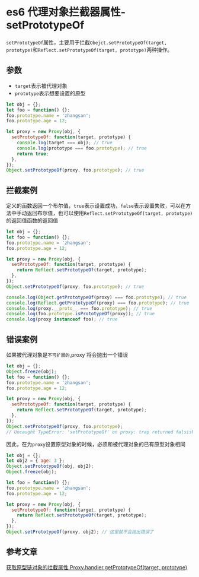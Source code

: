 <!-- Date: 2018-07-13 12:11:21 -->

# es6 代理对象拦截器属性-setPrototypeOf

`setPrototypeOf`属性，主要用于拦截`Obejct.setPrototypeOf(target, prototype)`和`Reflect.setPrototypeOf(target, prototype)`两种操作。

## 参数

- `target`表示被代理对象
- `prototype`表示想要设置的原型

```js
let obj = {};
let foo = function() {};
foo.prototype.name = 'zhangsan';
foo.prototype.age = 12;

let proxy = new Proxy(obj, {
  setPrototypeOf: function(target, prototype) {
    console.log(target === obj); // true
    console.log(prototype === foo.prototype); // true
    return true;
  },
});
Object.setPrototypeOf(proxy, foo.prototype); // true
```

## 拦截案例

定义的函数返回一个布尔值，`true`表示设置成功，`false`表示设置失败，可以在方法中手动返回布尔值，也可以使用`Reflect.setPrototypeOf(target, prototype)`的返回值函数的返回值

```js
let obj = {};
let foo = function() {};
foo.prototype.name = 'zhangsan';
foo.prototype.age = 12;

let proxy = new Proxy(obj, {
  setPrototypeOf: function(target, prototype) {
    return Reflect.setPrototypeOf(target, prototype);
  },
});
Object.setPrototypeOf(proxy, foo.prototype); // true

console.log(Object.getPrototypeOf(proxy) === foo.prototype); // true
console.log(Reflect.getPrototypeOf(proxy) === foo.prototype); // true
console.log(proxy.__proto__ === foo.prototype); // true
console.log(foo.prototype.isPrototypeOf(proxy)); // true
console.log(proxy instanceof foo); // true
```

## 错误案例

如果被代理对象是`不可扩展的`,proxy 将会抛出一个错误

```js
let obj = {};
Object.freeze(obj);
let foo = function() {};
foo.prototype.name = 'zhangsan';
foo.prototype.age = 12;

let proxy = new Proxy(obj, {
  setPrototypeOf: function(target, prototype) {
    return Reflect.setPrototypeOf(target, prototype);
  },
});
Object.setPrototypeOf(proxy, foo.prototype);
// Uncaught TypeError: 'setPrototypeOf' on proxy: trap returned falsish
```

因此，在为`proxy`设置原型对象的时候，必须和被代理对象的已有原型对象相同

```js
let obj = {};
let obj2 = { age: 3 };
Object.setPrototypeOf(obj, obj2);
Object.freeze(obj);

let foo = function() {};
foo.prototype.name = 'zhangsan';
foo.prototype.age = 12;

let proxy = new Proxy(obj, {
  setPrototypeOf: function(target, prototype) {
    return Reflect.setPrototypeOf(target, prototype);
  },
});
Object.setPrototypeOf(proxy, obj2); // 这里就不会抛出错误了
```

## 参考文章

[获取原型链对象的拦截属性 Proxy.handler.getPrototypeOf(target, prototype)](../es6-proxy-getprototypeof)
